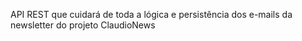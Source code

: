 API REST que cuidará de toda a lógica e persistência dos e-mails da newsletter do projeto ClaudioNews